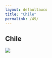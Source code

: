 ```yaml
---
layout: defaultauco
title: "Chile"
permalink: /49/
---
```

<div class="container-0">
    <div class="container-title">
        <span class="country"><h2>Chile</h2></span>
        <div class="photo-co">
          <img src="https://www.worldatlas.com/r/w960-q80/upload/d3/32/bb/cl-01.png" >
    </div>
</div>

<!-- partial -->